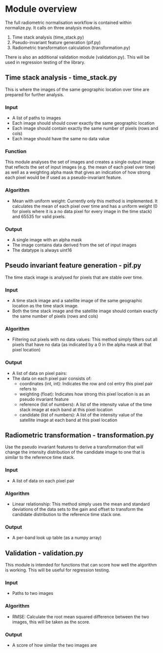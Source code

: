 # Module overview #

The full radiometric normalisation workflow is contained within normalize.py. It calls on three analysis modules. 

1. Time stack analysis (time_stack.py)
2. Pseudo-invariant feature generation (pif.py)
3. Radiometric transformation calculation (transformation.py)

There is also an additional validation module (validation.py). This will be used in regression testing of the library.

## Time stack analysis - time_stack.py ##

This is where the images of the same geographic location over time are prepared for further analysis. 

### Input ###
* A list of paths to images
* Each image should should cover exactly the same geographic location
* Each image should contain exactly the same number of pixels (rows and cols)
* Each image should have the same no data value

### Function ###

This module analyses the set of images and creates a single output image that reflects the set of input images (e.g. the mean of each pixel over time) as well as a weighting alpha mask that gives an indication of how strong each pixel would be if used as a pseudo-invariant feature.

### Algorithm ###
* Mean with uniform weight: Currently only this method is implemented. It calculates the mean of each pixel over time and has a uniform weight (0 for pixels where it is a no data pixel for every image in the time stack) and 65535 for valid pixels. 

### Output ####
* A single image with an alpha mask
* The image contains data derived from the set of input images
* The datatype is always uint16

## Pseudo invariant feature generation - pif.py ##

The time stack image is analysed for pixels that are stable over time. 

### Input ###
* A time stack image and a satellite image of the same geographic location as the time stack image.
* Both the time stack image and the satellite image should contain exactly the same number of pixels (rows and cols)

### Algorithm ###
* Filtering out pixels with no data values: This method simply filters out all pixels that have no data (as indicated by a 0 in the alpha mask at that pixel location)

### Output ###
* A list of data on pixel pairs: 
* The data on each pixel pair consists of:
	* coordinates (int, int): Indicates the row and col entry this pixel pair refers to
    * weighting (float): Indicates how strong this pixel location is as an pseudo invariant feature
    * reference (list of numbers): A list of the intensity value of the time stack image at each band at this pixel location
	* candidate (list of numbers): A list of the intensity value of the satellite image at each band at this pixel location

## Radiometric transformation - transformation.py ##

Use the pseudo invariant features to derive a transformation that will change the intensity distribution of the candidate image to one that is similar to the reference time stack.

### Input ###
* A list of data on each pixel pair

### Algorithm ###
* Linear relationship: This method simply uses the mean and standard deviations of the data sets to the gain and offset to transform the candidate distribution to the reference time stack one.

### Output ###
* A per-band look up table (as a numpy array)

## Validation - validation.py ##
This module is intended for functions that can score how well the algorithm is working. This will be useful for regression testing. 

### Input ###
* Paths to two images

### Algorithm ###
* RMSE: Calculate the root mean squared difference between the two images, this will be taken as the score.

### Output ###
* A score of how similar the two images are
